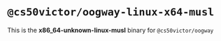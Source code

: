 # `@cs50victor/oogway-linux-x64-musl`

This is the **x86_64-unknown-linux-musl** binary for `@cs50victor/oogway`
